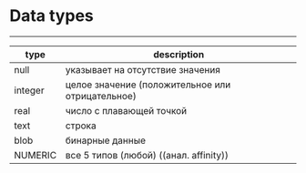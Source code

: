 
# Data types #
---

| type     | description                                      |
| -------- | ------------------------------------------------ |
| null     | указывает на отсутствие значения                 |
| integer  | целое значение (положительное или отрицательное) |
| real     | число с плавающей точкой                         |
| text     | строка                                           |
| blob     | бинарные данные                                  |
| NUMERIC  | все 5 типов (любой) ((анал. affinity))           |
